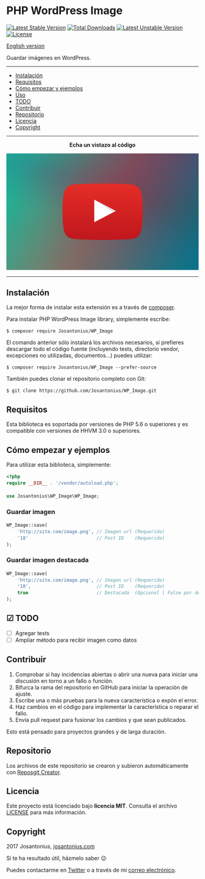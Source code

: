 # PHP WordPress Image

[![Latest Stable Version](https://poser.pugx.org/josantonius/wp_image/v/stable)](https://packagist.org/packages/josantonius/wp_image) [![Total Downloads](https://poser.pugx.org/josantonius/wp_image/downloads)](https://packagist.org/packages/josantonius/wp_image) [![Latest Unstable Version](https://poser.pugx.org/josantonius/wp_image/v/unstable)](https://packagist.org/packages/josantonius/wp_image) [![License](https://poser.pugx.org/josantonius/wp_image/license)](https://packagist.org/packages/josantonius/wp_image)

[English version](README.md)

Guardar imágenes en WordPress.

---

- [Instalación](#instalación)
- [Requisitos](#requisitos)
- [Cómo empezar y ejemplos](#cómo-empezar-y-ejemplos)
- [Uso](#uso)
- [TODO](#-todo)
- [Contribuir](#contribuir)
- [Repositorio](#repositorio)
- [Licencia](#licencia)
- [Copyright](#copyright)

---

<p align="center"><strong>Echa un vistazo al código</strong></p>

<p align="center">
  <a href="" title="Echa un vistazo al código">
  	<img src="https://raw.githubusercontent.com/Josantonius/PHP-Algorithm/master/resources/youtube-thumbnail.jpg">
  </a>
</p>

---

## Instalación 

La mejor forma de instalar esta extensión es a través de [composer](http://getcomposer.org/download/).

Para instalar PHP WordPress Image library, simplemente escribe:

    $ composer require Josantonius/WP_Image

El comando anterior sólo instalará los archivos necesarios, si prefieres descargar todo el código fuente (incluyendo tests, directorio vendor, excepciones no utilizadas, documentos...) puedes utilizar:

    $ composer require Josantonius/WP_Image --prefer-source

También puedes clonar el repositorio completo con Git:

    $ git clone https://github.com/Josantonius/WP_Image.git
    
## Requisitos

Esta biblioteca es soportada por versiones de PHP 5.6 o superiores y es compatible con versiones de HHVM 3.0 o superiores.

## Cómo empezar y ejemplos

Para utilizar esta biblioteca, simplemente:

```php
<?php
require __DIR__ . '/vendor/autoload.php';

use Josantonius\WP_Image\WP_Image;
```

### Guardar imagen

```php
WP_Image::save(
	'http://site.com/image.png', // Imagen url (Requerido)
	'18'                         // Post ID    (Requerido)
);
```

### Guardar imagen destacada

```php
WP_Image::save(
	'http://site.com/image.png', // Imagen url (Requerido)
	'18',                        // Post ID    (Requerido)
	true                         // Destacada  (Opcional | False por defecto)
);
```
## ☑ TODO

- [ ] Agregar tests
- [ ] Ampliar método para recibir imagen como datos

## Contribuir
1. Comprobar si hay incidencias abiertas o abrir una nueva para iniciar una discusión en torno a un fallo o función.
1. Bifurca la rama del repositorio en GitHub para iniciar la operación de ajuste.
1. Escribe una o más pruebas para la nueva característica o expón el error.
1. Haz cambios en el código para implementar la característica o reparar el fallo.
1. Envía pull request para fusionar los cambios y que sean publicados.

Esto está pensado para proyectos grandes y de larga duración.

## Repositorio

Los archivos de este repositorio se crearon y subieron automáticamente con [Reposgit Creator](https://github.com/Josantonius/BASH-Reposgit).

## Licencia

Este proyecto está licenciado bajo **licencia MIT**. Consulta el archivo [LICENSE](LICENSE) para más información.

## Copyright

2017 Josantonius, [josantonius.com](https://josantonius.com/)

Si te ha resultado útil, házmelo saber :wink:

Puedes contactarme en [Twitter](https://twitter.com/Josantonius) o a través de mi [correo electrónico](mailto:hello@josantonius.com).
